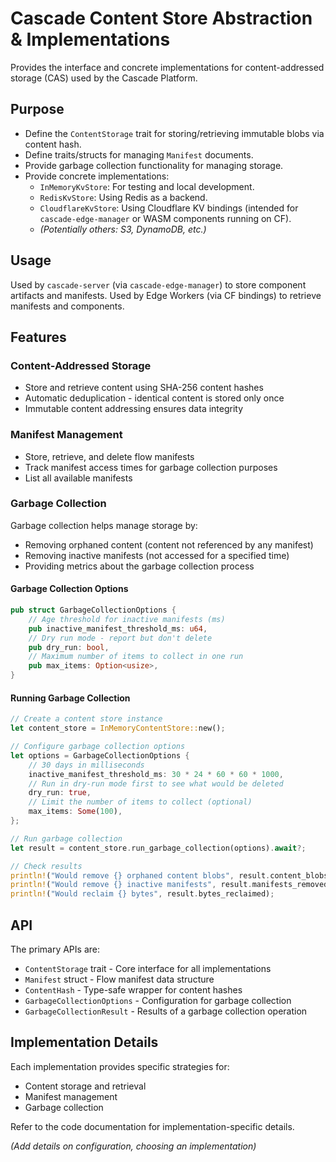 # Cascade Content Store Abstraction & Implementations

Provides the interface and concrete implementations for content-addressed storage (CAS) used by the Cascade Platform.

## Purpose

*   Define the `ContentStorage` trait for storing/retrieving immutable blobs via content hash.
*   Define traits/structs for managing `Manifest` documents.
*   Provide garbage collection functionality for managing storage.
*   Provide concrete implementations:
    *   `InMemoryKvStore`: For testing and local development.
    *   `RedisKvStore`: Using Redis as a backend.
    *   `CloudflareKvStore`: Using Cloudflare KV bindings (intended for `cascade-edge-manager` or WASM components running on CF).
    *   *(Potentially others: S3, DynamoDB, etc.)*

## Usage

Used by `cascade-server` (via `cascade-edge-manager`) to store component artifacts and manifests. Used by Edge Workers (via CF bindings) to retrieve manifests and components.

## Features

### Content-Addressed Storage

* Store and retrieve content using SHA-256 content hashes
* Automatic deduplication - identical content is stored only once
* Immutable content addressing ensures data integrity

### Manifest Management

* Store, retrieve, and delete flow manifests
* Track manifest access times for garbage collection purposes
* List all available manifests

### Garbage Collection

Garbage collection helps manage storage by:

* Removing orphaned content (content not referenced by any manifest)
* Removing inactive manifests (not accessed for a specified time)
* Providing metrics about the garbage collection process

#### Garbage Collection Options

```rust
pub struct GarbageCollectionOptions {
    // Age threshold for inactive manifests (ms)
    pub inactive_manifest_threshold_ms: u64,
    // Dry run mode - report but don't delete
    pub dry_run: bool,
    // Maximum number of items to collect in one run
    pub max_items: Option<usize>,
}
```

#### Running Garbage Collection

```rust
// Create a content store instance
let content_store = InMemoryContentStore::new();

// Configure garbage collection options
let options = GarbageCollectionOptions {
    // 30 days in milliseconds
    inactive_manifest_threshold_ms: 30 * 24 * 60 * 60 * 1000,
    // Run in dry-run mode first to see what would be deleted
    dry_run: true, 
    // Limit the number of items to collect (optional)
    max_items: Some(100),
};

// Run garbage collection
let result = content_store.run_garbage_collection(options).await?;

// Check results
println!("Would remove {} orphaned content blobs", result.content_blobs_removed);
println!("Would remove {} inactive manifests", result.manifests_removed);
println!("Would reclaim {} bytes", result.bytes_reclaimed);
```

## API

The primary APIs are:

* `ContentStorage` trait - Core interface for all implementations
* `Manifest` struct - Flow manifest data structure
* `ContentHash` - Type-safe wrapper for content hashes
* `GarbageCollectionOptions` - Configuration for garbage collection
* `GarbageCollectionResult` - Results of a garbage collection operation

## Implementation Details

Each implementation provides specific strategies for:

* Content storage and retrieval
* Manifest management
* Garbage collection

Refer to the code documentation for implementation-specific details.

*(Add details on configuration, choosing an implementation)*